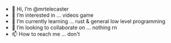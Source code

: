 - 👋 Hi, I’m @mrtelecaster
- 👀 I’m interested in ... videos game
- 🌱 I’m currently learning ... rust & general low level programming
- 💞️ I’m looking to collaborate on ... nothing rn
- 📫 How to reach me ... don't
